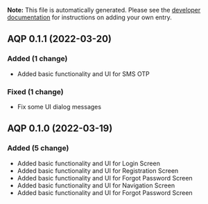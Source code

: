 **Note:** This file is automatically generated. Please see the [developer
documentation](doc/development/changelog.md) for instructions on adding your own
entry.

## AQP 0.1.1 (2022-03-20)

### Added (1 change)

- Added basic functionality and UI for SMS OTP

### Fixed (1 change)

- Fix some UI dialog messages

## AQP 0.1.0 (2022-03-19)

### Added (5 change)

- Added basic functionality and UI for Login Screen
- Added basic functionality and UI for Registration Screen
- Added basic functionality and UI for Forgot Password Screen
- Added basic functionality and UI for Navigation Screen
- Added basic functionality and UI for Forgot Password Screen
